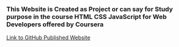 ### This Website is Created as Project or can say for Study purpose in the course HTML CSS JavaScript for Web Developers offered by Coursera 
[Link to GitHub Published Website](https://mrtwinklesharma.github.io/restaurant/)
